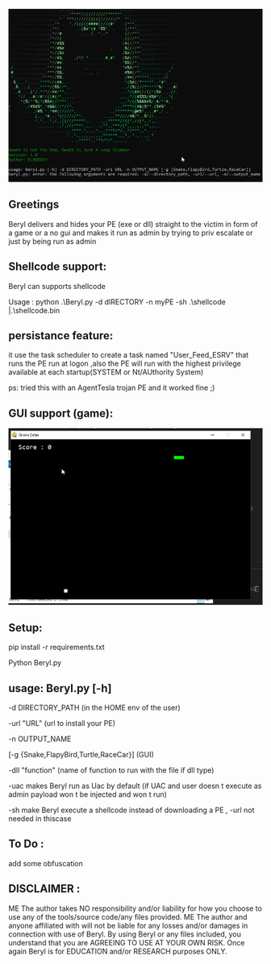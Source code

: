 
![Alt text](<2023-08-31 09_57_39-Command Prompt.png>)

Greetings
--------------------

Beryl delivers and hides your PE (exe or dll) straight to the victim in form of a game or a no gui and makes it run as admin by trying to priv escalate or just by being run as admin

Shellcode support:
-----------
Beryl can supports shellcode

Usage :  python .\Beryl.py -d dIRECTORY -n myPE -sh .\shellcode |.\shellcode.bin


persistance feature:
---------------------
it use the task scheduler to create a task named "User_Feed_ESRV" that runs the PE run at logon ,also the PE will run with the highest privilege available at each startup(SYSTEM or Nt/AUthority System)

ps: tried this with an AgentTesla trojan PE and it worked fine ;)



GUI support (game):
-------------------
![Alt text](<2024-02-18 12_24_08-Beryl.py - Beryl - Visual Studio Code.png>)

Setup:
-------------------

pip install -r requirements.txt 

Python Beryl.py

usage: Beryl.py [-h] 
------------

-d DIRECTORY_PATH (in the HOME env of the user)

-url "URL" (url to install your PE)

-n OUTPUT_NAME 

[-g {Snake,FlapyBird,Turtle,RaceCar}] (GUI)

-dll "function" (name of function to run with the file if dll type)

-uac makes Beryl run as Uac by default (if UAC and  user  doesn t execute as admin payload won t be injected and won t run)

-sh make Beryl execute a shellcode instead of downloading a PE , -url not needed in thiscase

To Do :
---------------

add some obfuscation 

DISCLAIMER :
--------------

ME The author takes NO responsibility and/or liability for how you choose to use any of the tools/source code/any files provided. ME The author and anyone affiliated with will not be liable for any losses and/or damages in connection with use of Beryl. By using Beryl or any files included, you understand that you are AGREEING TO USE AT YOUR OWN RISK. Once again Beryl is for EDUCATION and/or RESEARCH purposes ONLY.
